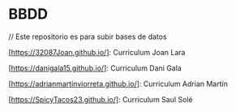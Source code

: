 # BBDD
  // Este repositorio es para subir bases de datos 

[https://32087Joan.github.io/]: Curriculum Joan Lara

[https://danigala15.github.io/]: Curriculum Dani Gala

[https://adrianmartinviorreta.github.io/]: Curriculum Adrian Martín

[https://SpicyTacos23.github.io/]: Curriculum Saul Solé
